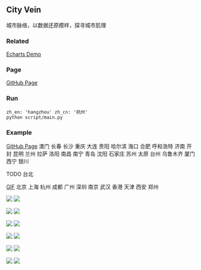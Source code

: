 ## City Vein

城市脉络，以数据还原模样，探寻城市肌理

### Related
[Echarts Demo](https://gallery.echartsjs.com/editor.html?c=bmap-bus)

### Page

[GitHub Page](https://conv1d.github.io/city-vein)

### Run

```
zh_en: 'hangzhou' zh_cn: '杭州'
python script/main.py
```

### Example

[GitHub Page](https://conv1d.github.io/city-vein) 澳门 长春 长沙 重庆 大连 贵阳 哈尔滨 海口 合肥 呼和浩特 济南 开封 昆明 兰州 拉萨 洛阳 南昌 南宁 青岛 沈阳 石家庄 苏州 太原 台州 乌鲁木齐 厦门 西宁 银川

TODO 台北

[GIF](https://github.com/conv1d/city-vein/tree/master/gif) 北京 上海 杭州 成都 广州 深圳 南京 武汉 香港 天津 西安 郑州

![](./gif/beijing-380.gif) ![](./gif/shanghai-380.gif)

![](./gif/hangzhou-380.gif) ![](./gif/chengdu-380.gif)

![](./gif/guangzhou-380.gif) ![](./gif/shenzhen-380.gif)

![](./gif/nanjing-380.gif) ![](./gif/wuhan-380.gif)

![](./gif/hongkong-380.gif) ![](./gif/tianjin-380.gif)

![](./gif/xian-380.gif) ![](./gif/zhengzhou-380.gif)
